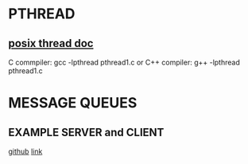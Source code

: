 # PTHREAD
## [posix thread doc](https://www.cs.cmu.edu/afs/cs/academic/class/15492-f07/www/pthreads.html)

C commpiler: gcc -lpthread pthread1.c
or
C++ compiler: g++ -lpthread pthread1.c

# MESSAGE QUEUES

## EXAMPLE SERVER and CLIENT

[github](https://github.com/smitha1672/note/tree/master/cSkillTraning/linux_mqueue)
[link](https://stackoverflow.com/questions/3056307/how-do-i-use-mqueue-in-a-c-program-on-a-linux-based-system)



